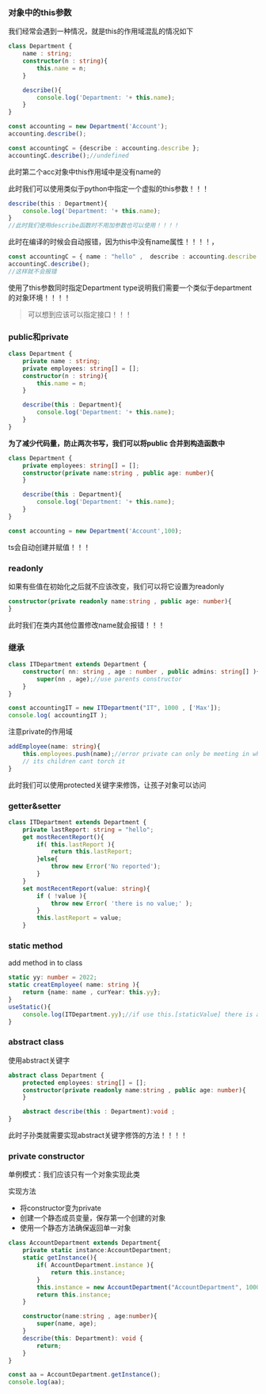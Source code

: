 ### 对象中的this参数

我们经常会遇到一种情况，就是this的作用域混乱的情况如下

```typescript
class Department {
	name : string;
	constructor(n : string){
		this.name = n;
	}

	describe(){
		console.log('Department: '+ this.name);
	}
}

const accounting = new Department('Account');
accounting.describe();

const accountingC = {describe : accounting.describe };
accountingC.describe();//undefined

```

此时第二个acc对象中this作用域中是没有name的

此时我们可以使用类似于python中指定一个虚拟的this参数！！！

```typescript
describe(this : Department){
    console.log('Department: '+ this.name);
}
//此时我们使用describe函数时不用加参数也可以使用！！！！
```

此时在编译的时候会自动报错，因为this中没有name属性！！！！，

```typescript
const accountingC = { name : "hello" ,  describe : accounting.describe };
accountingC.describe();
//这样就不会报错
```

使用了this参数同时指定Department type说明我们需要一个类似于department的对象环境！！！！

> 可以想到应该可以指定接口！！！

### public和private

```typescript
class Department {
	private name : string;
	private employees: string[] = [];
	constructor(n : string){
		this.name = n;
	}

	describe(this : Department){
		console.log('Department: '+ this.name);
	}
}
```

**为了减少代码量，防止两次书写，我们可以将public 合并到构造函数中**

```typescript
class Department {
	private employees: string[] = [];
	constructor(private name:string , public age: number){
	}

	describe(this : Department){
		console.log('Department: '+ this.name);
	}
}

const accounting = new Department('Account',100);

```

ts会自动创建并赋值！！！

### readonly

如果有些值在初始化之后就不应该改变，我们可以将它设置为readonly

```typescript
constructor(private readonly name:string , public age: number){
}
```

此时我们在类内其他位置修改name就会报错！！！

### 继承

```typescript
class ITDepartment extends Department {
	constructor( nn: string , age : number , public admins: string[] ){
		super(nn , age);//use parents constructor
	}
}

const accountingIT = new ITDepartment("IT", 1000 , ['Max']);
console.log( accountingIT );

```

注意private的作用域

```typescript
addEmployee(name: string){
    this.employees.push(name);//error private can only be meeting in where it defined
    // its children cant torch it
}
```

此时我们可以使用protected关键字来修饰，让孩子对象可以访问

### getter&setter

```typescript
class ITDepartment extends Department {
	private lastReport: string = "hello";
	get mostRecentReport(){
		if( this.lastReport ){
			return this.lastReport;
		}else{
			throw new Error('No reported');
		}
	}
	set mostRecentReport(value: string){
		if ( !value ){
			throw new Error( 'there is no value;' );
		}
		this.lastReport = value;
	}

```

### static method

add method in to class

```typescript
static yy: number = 2022;
static creatEmployee( name: string ){
    return {name: name , curYear: this.yy};
}
useStatic(){
    console.log(ITDepartment.yy);//if use this.[staticValue] there is an error
}
```

###  abstract class

使用abstract关键字

```typescript
abstract class Department {
	protected employees: string[] = [];
	constructor(private readonly name:string , public age: number){
	}

	abstract describe(this : Department):void ;
}
```

此时子孙类就需要实现abstract关键字修饰的方法！！！！

### private constructor

单例模式：我们应该只有一个对象实现此类

实现方法

- 将constructor变为private
- 创建一个静态成员变量，保存第一个创建的对象
- 使用一个静态方法确保返回单一对象

```typescript
class AccountDepartment extends Department{
	private static instance:AccountDepartment;
	static getInstance(){
		if( AccountDepartment.instance ){
			return this.instance;
		}
		this.instance = new AccountDepartment("AccountDepartment", 1000);
		return this.instance;
	}

	constructor(name:string , age:number){
		super(name, age);
	}
	describe(this: Department): void {
		return;
	}
}

const aa = AccountDepartment.getInstance();
console.log(aa);

```

